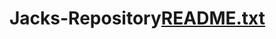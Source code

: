# Jacks-Repository[README.txt](https://github.com/jackdachew/Jacks-Repository/files/7141554/README.txt)
